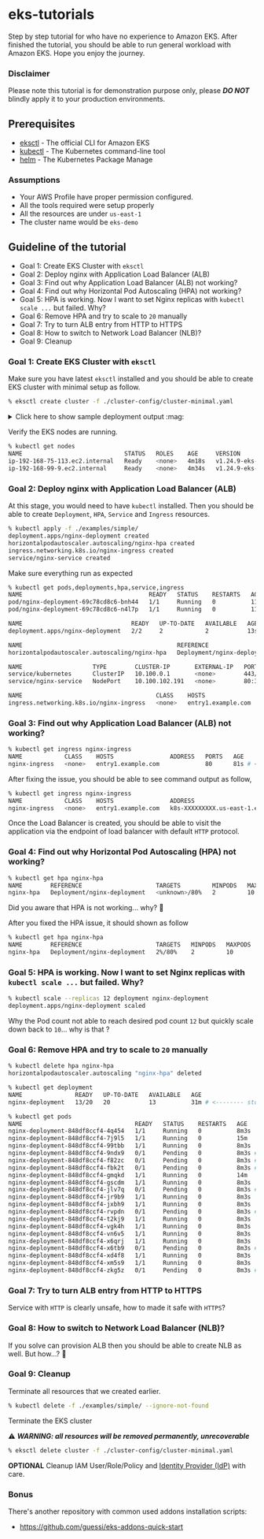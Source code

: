 # eks-tutorials

Step by step tutorial for who have no experience to Amazon EKS. After finished the tutorial, you should be able to run general workload with Amazon EKS. Hope you enjoy the journey.

### Disclaimer

Please note this tutorial is for demonstration purpose only, please **_DO NOT_** blindly apply it to your production environments.

## Prerequisites

- [eksctl](https://eksctl.io/) - The official CLI for Amazon EKS
- [kubectl](https://kubernetes.io/docs/tasks/tools/) - The Kubernetes command-line tool
- [helm](https://helm.sh/) - The Kubernetes Package Manage

### Assumptions

- Your AWS Profile have proper permission configured.
- All the tools required were setup properly
- All the resources are under `us-east-1`
- The cluster name would be `eks-demo`

## Guideline of the tutorial

- Goal 1: Create EKS Cluster with `eksctl`
- Goal 2: Deploy nginx with Application Load Balancer (ALB)
- Goal 3: Find out why Application Load Balancer (ALB) not working?
- Goal 4: Find out why Horizontal Pod Autoscaling (HPA) not working?
- Goal 5: HPA is working. Now I want to set Nginx replicas with `kubectl scale ...` but failed. Why?
- Goal 6: Remove HPA and try to scale to `20` manually
- Goal 7: Try to turn ALB entry from HTTP to HTTPS
- Goal 8: How to switch to Network Load Balancer (NLB)?
- Goal 9: Cleanup


### Goal 1: Create EKS Cluster with `eksctl`

Make sure you have latest `eksctl` installed and you should be able to create EKS cluster with minimal setup as follow.

```sh
% eksctl create cluster -f ./cluster-config/cluster-minimal.yaml
```

<details>
<summary>Click here to show sample deployment output :mag:</summary>

```
2023-XX-XX XX:XX:XX [ℹ]  eksctl version 0.135.0
2023-XX-XX XX:XX:XX [ℹ]  using region us-east-1
2023-XX-XX XX:XX:XX [ℹ]  subnets for us-east-1a - public:192.168.0.0/19 private:192.168.64.0/19
2023-XX-XX XX:XX:XX [ℹ]  subnets for us-east-1b - public:192.168.32.0/19 private:192.168.96.0/19
2023-XX-XX XX:XX:XX [ℹ]  nodegroup "mng-1" will use "" [AmazonLinux2/1.25]
2023-XX-XX XX:XX:XX [ℹ]  using Kubernetes version 1.25
2023-XX-XX XX:XX:XX [ℹ]  creating EKS cluster "eks-demo" in "us-east-1" region with Fargate profile and managed nodes
2023-XX-XX XX:XX:XX [ℹ]  1 nodegroup (mng-1) was included (based on the include/exclude rules)
2023-XX-XX XX:XX:XX [ℹ]  will create a CloudFormation stack for cluster itself and 0 nodegroup stack(s)
2023-XX-XX XX:XX:XX [ℹ]  will create a CloudFormation stack for cluster itself and 1 managed nodegroup stack(s)
2023-XX-XX XX:XX:XX [ℹ]  if you encounter any issues, check CloudFormation console or try 'eksctl utils describe-stacks --region=us-east-1 --cluster=eks-demo'
2023-XX-XX XX:XX:XX [ℹ]  Kubernetes API endpoint access will use default of {publicAccess=true, privateAccess=false} for cluster "eks-demo" in "us-east-1"
2023-XX-XX XX:XX:XX [ℹ]  configuring CloudWatch logging for cluster "eks-demo" in "us-east-1" (enabled types: api, audit, authenticator, controllerManager, scheduler & no types disabled)
2023-XX-XX XX:XX:XX [ℹ]
2 sequential tasks: { create cluster control plane "eks-demo",
    2 sequential sub-tasks: {
        6 sequential sub-tasks: {
            wait for control plane to become ready,
            update CloudWatch log retention,
            create fargate profiles,
            associate IAM OIDC provider,
            2 sequential sub-tasks: {
                create IAM role for serviceaccount "kube-system/aws-node",
                create serviceaccount "kube-system/aws-node",
            },
            restart daemonset "kube-system/aws-node",
        },
        create managed nodegroup "mng-1",
    }
}
2023-XX-XX XX:XX:XX [ℹ]  building cluster stack "eksctl-eks-demo-cluster"
2023-XX-XX XX:XX:XX [ℹ]  deploying stack "eksctl-eks-demo-cluster"
2023-XX-XX XX:XX:XX [ℹ]  waiting for CloudFormation stack "eksctl-eks-demo-cluster"
2023-XX-XX XX:XX:XX [ℹ]  set log retention to 90 days for CloudWatch logging
2023-XX-XX XX:XX:XX [ℹ]  creating Fargate profile "karpenter" on EKS cluster "eks-demo"
2023-XX-XX XX:XX:XX [ℹ]  created Fargate profile "karpenter" on EKS cluster "eks-demo"
2023-XX-XX XX:XX:XX [ℹ]  building iamserviceaccount stack "eksctl-eks-demo-addon-iamserviceaccount-kube-system-aws-node"
2023-XX-XX XX:XX:XX [ℹ]  deploying stack "eksctl-eks-demo-addon-iamserviceaccount-kube-system-aws-node"
2023-XX-XX XX:XX:XX [ℹ]  waiting for CloudFormation stack "eksctl-eks-demo-addon-iamserviceaccount-kube-system-aws-node"
2023-XX-XX XX:XX:XX [ℹ]  serviceaccount "kube-system/aws-node" already exists
2023-XX-XX XX:XX:XX [ℹ]  updated serviceaccount "kube-system/aws-node"
2023-XX-XX XX:XX:XX [ℹ]  daemonset "kube-system/aws-node" restarted
2023-XX-XX XX:XX:XX [ℹ]  building managed nodegroup stack "eksctl-eks-demo-nodegroup-mng-1"
2023-XX-XX XX:XX:XX [ℹ]  deploying stack "eksctl-eks-demo-nodegroup-mng-1"
2023-XX-XX XX:XX:XX [ℹ]  waiting for CloudFormation stack "eksctl-eks-demo-nodegroup-mng-1"
2023-XX-XX XX:XX:XX [ℹ]  waiting for the control plane to become ready
2023-XX-XX XX:XX:XX [✔]  saved kubeconfig as "/Users/demoUser/.kube/config"
2023-XX-XX XX:XX:XX [ℹ]  no tasks
2023-XX-XX XX:XX:XX [✔]  all EKS cluster resources for "eks-demo" have been created
2023-XX-XX XX:XX:XX [ℹ]  nodegroup "mng-1" has 2 node(s)
2023-XX-XX XX:XX:XX [ℹ]  node "ip-192-168-75-113.ec2.internal" is ready
2023-XX-XX XX:XX:XX [ℹ]  node "ip-192-168-99-9.ec2.internal" is ready
2023-XX-XX XX:XX:XX [ℹ]  waiting for at least 2 node(s) to become ready in "mng-1"
2023-XX-XX XX:XX:XX [ℹ]  nodegroup "mng-1" has 2 node(s)
2023-XX-XX XX:XX:XX [ℹ]  node "ip-192-168-75-113.ec2.internal" is ready
2023-XX-XX XX:XX:XX [ℹ]  node "ip-192-168-99-9.ec2.internal" is ready
2023-XX-XX XX:XX:XX [ℹ]  kubectl command should work with "/Users/demoUser/.kube/config", try 'kubectl get nodes'
2023-XX-XX XX:XX:XX [✔]  EKS cluster "eks-demo" in "us-east-1" region is ready
```
</details>

Verify the EKS nodes are running.

```sh
% kubectl get nodes
NAME                             STATUS   ROLES    AGE     VERSION
ip-192-168-75-113.ec2.internal   Ready    <none>   4m18s   v1.24.9-eks-49d8fe8
ip-192-168-99-9.ec2.internal     Ready    <none>   4m34s   v1.24.9-eks-49d8fe8
```

### Goal 2: Deploy nginx with Application Load Balancer (ALB)

At this stage, you would need to have `kubectl` installed. Then you should be able to create `Deployment`, `HPA`, `Service` and `Ingress` resources.

```sh
% kubectl apply -f ./examples/simple/
deployment.apps/nginx-deployment created
horizontalpodautoscaler.autoscaling/nginx-hpa created
ingress.networking.k8s.io/nginx-ingress created
service/nginx-service created
```

Make sure everything run as expected

```sh
% kubectl get pods,deployments,hpa,service,ingress
NAME                                    READY   STATUS    RESTARTS   AGE
pod/nginx-deployment-69c78cd8c6-bnh44   1/1     Running   0          11s
pod/nginx-deployment-69c78cd8c6-n4l7p   1/1     Running   0          11s

NAME                               READY   UP-TO-DATE   AVAILABLE   AGE
deployment.apps/nginx-deployment   2/2     2            2           13s

NAME                                            REFERENCE                     TARGETS         MINPODS   MAXPODS   REPLICAS   AGE
horizontalpodautoscaler.autoscaling/nginx-hpa   Deployment/nginx-deployment   <unknown>/80%   2         10        0          13s

NAME                    TYPE        CLUSTER-IP       EXTERNAL-IP   PORT(S)        AGE
service/kubernetes      ClusterIP   10.100.0.1       <none>        443/TCP        15m
service/nginx-service   NodePort    10.100.102.191   <none>        80:30753/TCP   11s

NAME                                      CLASS    HOSTS                ADDRESS   PORTS   AGE
ingress.networking.k8s.io/nginx-ingress   <none>   entry1.example.com             80      31s
```

### Goal 3: Find out why Application Load Balancer (ALB) not working?

```sh
% kubectl get ingress nginx-ingress
NAME            CLASS    HOSTS                ADDRESS   PORTS   AGE
nginx-ingress   <none>   entry1.example.com             80      81s # <-------- no address shown, why?
```

After fixing the issue, you should be able to see command output as follow,

```sh
% kubectl get ingress nginx-ingress
NAME            CLASS    HOSTS                ADDRESS                                     PORTS   AGE
nginx-ingress   <none>   entry1.example.com   k8s-XXXXXXXXX.us-east-1.elb.amazonaws.com   80      4m39s
```

Once the Load Balancer is created, you should be able to visit the application via the endpoint of load balancer with default `HTTP` protocol.

### Goal 4: Find out why Horizontal Pod Autoscaling (HPA) not working?

```sh
% kubectl get hpa nginx-hpa
NAME        REFERENCE                     TARGETS         MINPODS   MAXPODS   REPLICAS   AGE
nginx-hpa   Deployment/nginx-deployment   <unknown>/80%   2         10        2          29s
```

Did you aware that HPA is not working... why? :thinking:

After you fixed the HPA issue, it should shown as follow

```sh
% kubectl get hpa nginx-hpa
NAME        REFERENCE                     TARGETS   MINPODS   MAXPODS   REPLICAS   AGE
nginx-hpa   Deployment/nginx-deployment   2%/80%    2         10        2          10m
```

### Goal 5: HPA is working. Now I want to set Nginx replicas with `kubectl scale ...` but failed. Why?

```sh
% kubectl scale --replicas 12 deployment nginx-deployment
deployment.apps/nginx-deployment scaled
```

Why the Pod count not able to reach desired pod count `12` but quickly scale down back to `10`... why is that ?

### Goal 6: Remove HPA and try to scale to `20` manually

```sh
% kubectl delete hpa nginx-hpa
horizontalpodautoscaler.autoscaling "nginx-hpa" deleted
```

```sh
% kubectl get deployment
NAME               READY   UP-TO-DATE   AVAILABLE   AGE
nginx-deployment   13/20   20           13          31m # <-------- stock at "13/20" ...why?
```

```sh
% kubectl get pods
NAME                                READY   STATUS    RESTARTS   AGE
nginx-deployment-848df8ccf4-4q454   1/1     Running   0          8m3s
nginx-deployment-848df8ccf4-7j9l5   1/1     Running   0          15m
nginx-deployment-848df8ccf4-99tbb   1/1     Running   0          8m3s
nginx-deployment-848df8ccf4-9ndx9   0/1     Pending   0          8m3s # <-------- Pending
nginx-deployment-848df8ccf4-f82zc   0/1     Pending   0          8m3s # <-------- Pending
nginx-deployment-848df8ccf4-fbk2t   0/1     Pending   0          8m3s # <-------- Pending
nginx-deployment-848df8ccf4-gmqkd   1/1     Running   0          14m
nginx-deployment-848df8ccf4-gscdm   1/1     Running   0          8m3s
nginx-deployment-848df8ccf4-jlv7q   0/1     Pending   0          8m3s # <-------- Pending
nginx-deployment-848df8ccf4-jr9b9   1/1     Running   0          8m3s
nginx-deployment-848df8ccf4-jxbh9   1/1     Running   0          8m3s
nginx-deployment-848df8ccf4-rvpdn   0/1     Pending   0          8m3s # <-------- Pending
nginx-deployment-848df8ccf4-t2kj9   1/1     Running   0          8m3s
nginx-deployment-848df8ccf4-vgk4h   1/1     Running   0          8m3s
nginx-deployment-848df8ccf4-vn6v5   1/1     Running   0          8m3s
nginx-deployment-848df8ccf4-x6qrj   1/1     Running   0          8m3s
nginx-deployment-848df8ccf4-x6tb9   0/1     Pending   0          8m3s # <-------- Pending
nginx-deployment-848df8ccf4-xd4f8   1/1     Running   0          8m3s
nginx-deployment-848df8ccf4-xm5s9   1/1     Running   0          8m3s
nginx-deployment-848df8ccf4-zkg5z   0/1     Pending   0          8m3s # <-------- Pending
```

### Goal 7: Try to turn ALB entry from HTTP to HTTPS

Service with `HTTP` is clearly unsafe, how to made it safe with `HTTPS`?

### Goal 8: How to switch to Network Load Balancer (NLB)?

If you solve can provision ALB then you should be able to create NLB as well. But how...? :thinking:

### Goal 9: Cleanup

Terminate all resources that we created earlier.

```sh
% kubectl delete -f ./examples/simple/ --ignore-not-found
```

Terminate the EKS cluster

:warning: **_WARNING: all resources will be removed permanently, unrecoverable_**

```sh
% eksctl delete cluster -f ./cluster-config/cluster-minimal.yaml
```

**OPTIONAL** Cleanup IAM User/Role/Policy and [Identity Provider (IdP)](https://console.aws.amazon.com/iamv2/home?#/identity_providers) with care.

### Bonus

There's another repository with common used addons installation scripts:

- https://github.com/guessi/eks-addons-quick-start
